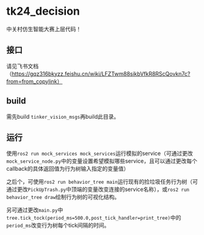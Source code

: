 # tk24_decision
中关村仿生智能大赛上层代码！


## 接口
请见飞书文档（https://gqz316bkyzz.feishu.cn/wiki/LFZTwm88sikbVfkR8RScQovkn7c?from=from_copylink）

## build
需先build `tinker_vision_msgs`再build此目录。

## 运行
使用`ros2 run mock_services mock_services`运行模拟的service（可通过更改`mock_service_node.py`中的变量设置希望模拟哪些service，且可以通过更改每个callback的具体返回值为行为树输入指定的变量值）

之后个，可使用`ros2 run behavior_tree main`运行现有的捡垃圾任务行为树（可通过更改`PickUpTrash.py`中顶端的变量改变连接的service名称），或`ros2 run behavior_tree draw`绘制行为树的可视化结构。

另可通过更改`main.py`中`tree.tick_tock(period_ms=500.0,post_tick_handler=print_tree)`中的`period_ms`改变行为树每个tick间隔的时间。